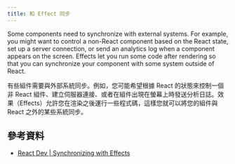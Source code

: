 ```yaml
---
title: 和 Effect 同步
---
```


Some components need to synchronize with external systems. For example, you might want to control a non-React component based on the React state, set up a server connection, or send an analytics log when a component appears on the screen. Effects let you run some code after rendering so that you can synchronize your component with some system outside of React.

有些組件需要與外部系統同步。例如，您可能希望根據 React 的狀態來控制一個非 React 組件、建立伺服器連接、或者在組件出現在螢幕上時發送分析日誌。效果（Effects）允許您在渲染之後運行一些程式碼，這樣您就可以將您的組件與 React 之外的某些系統同步。

## 參考資料

- [React Dev | Synchronizing with Effects](https://react.dev/learn/synchronizing-with-effects)
